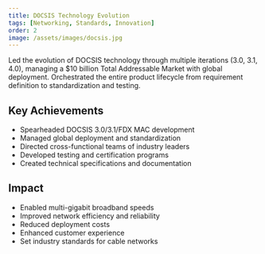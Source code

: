 ```yaml
---
title: DOCSIS Technology Evolution
tags: [Networking, Standards, Innovation]
order: 2
image: /assets/images/docsis.jpg
---
```


Led the evolution of DOCSIS technology through multiple iterations (3.0, 3.1, 4.0), managing a $10 billion Total Addressable Market with global deployment. Orchestrated the entire product lifecycle from requirement definition to standardization and testing.

## Key Achievements
- Spearheaded DOCSIS 3.0/3.1/FDX MAC development
- Managed global deployment and standardization
- Directed cross-functional teams of industry leaders
- Developed testing and certification programs
- Created technical specifications and documentation

## Impact
- Enabled multi-gigabit broadband speeds
- Improved network efficiency and reliability
- Reduced deployment costs
- Enhanced customer experience
- Set industry standards for cable networks 